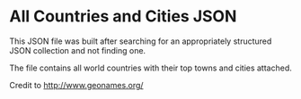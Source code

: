 # All Countries and Cities JSON
This JSON file was built after searching for an appropriately structured JSON collection and not finding one.

The file contains all world countries with their top towns and cities attached.

Credit to http://www.geonames.org/
